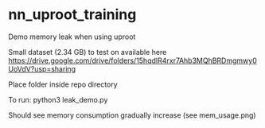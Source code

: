 # nn_uproot_training

Demo memory leak when using uproot

Small dataset (2.34 GB) to test on available here https://drive.google.com/drive/folders/15hqdIR4rxr7Ahb3MQhBRDmgmwy0UoVdV?usp=sharing

Place folder inside repo directory

To run:
python3 leak_demo.py

Should see memory consumption gradually increase (see mem_usage.png)

